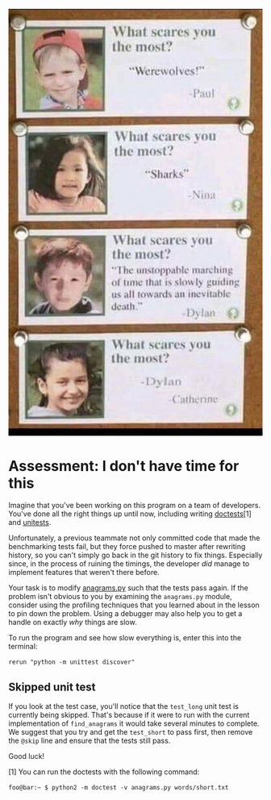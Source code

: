 <p align="center">
  <img src=time.jpg/>
</p>

# Assessment: I don't have time for this
Imagine that you've been working on this program on a team of developers. You've
done all the right things up until now, including writing [doctests](https://docs.python.org/2.7/library/doctest.html)[1] 
and [unitests](tests/test_anagrams.py).

Unfortunately, a previous teammate not only committed code that made the
benchmarking tests fail, but they force pushed to master after rewriting
history, so you can't simply go back in the git history to fix things.
Especially since, in the process of ruining the timings, the developer _did_
manage to implement features that weren't there before.

Your task is to modify [anagrams.py](anagrams.py) such that the tests pass
again. If the problem isn't obvious to you by examining the `anagrams.py`
module, consider using the profiling techniques that you learned about in the
lesson to pin down the problem. Using a debugger may also help you to get a
handle on exactly _why_ things are slow.

To run the program and see how slow everything is, enter this into the terminal:
```
rerun "python -m unittest discover"
```

## Skipped unit test
If you look at the test case, you'll notice that the `test_long` unit test is
currently being skipped. That's because if it were to run with the current
implementation of `find_anagrams` it would take several minutes to complete. We
suggest that you try and get the `test_short` to pass first, then remove the
`@skip` line and ensure that the tests still pass.

Good luck!


[1] You can run the doctests with the following command:
```console
foo@bar:~ $ python2 -m doctest -v anagrams.py words/short.txt
```
